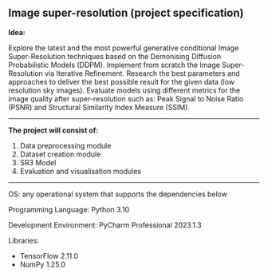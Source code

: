 ## Image super-resolution (project specification)
**Idea:**

Explore the latest and the most powerful generative conditional Image Super-Resolution techniques based on the Demonising Diffusion Probabilistic Models (DDPM). Implement from scratch the Image Super-Resolution via Iterative Refinement. Research the best parameters and approaches to deliver the best possible result for the given data (low resolution sky images). Evaluate models using different metrics for the image quality after super-resolution such as: Peak Signal to Noise Ratio (PSNR) and Structural Similarity Index Measure (SSIM).

----

**The project will consist of:**
1. Data preprocessing module
2. Dataset creation module
3. SR3 Model
4. Evaluation and visualisation modules

----

OS: any operational system that supports the dependencies below

Programming Language: Python 3.10

Development Environment: PyCharm Professional 2023.1.3

Libraries:
- TensorFlow 2.11.0
- NumPy 1.25.0
